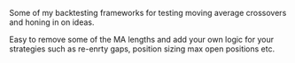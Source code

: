 Some of my backtesting frameworks for testing moving average crossovers and honing in on ideas.

Easy to remove some of the MA lengths and add your own logic for your strategies such as re-enrty gaps, position sizing max open positions etc.







